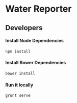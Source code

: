 # Water Reporter

## Developers

#### Install Node Dependencies

`npm install`

#### Install Bower Dependencies

`bower install`

#### Run it locally

`grunt serve`

